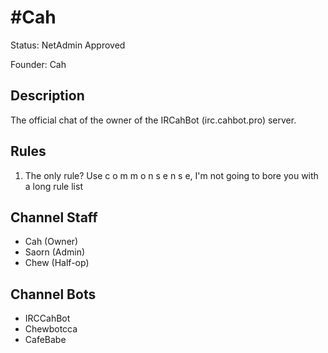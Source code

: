 # #Cah

Status: NetAdmin Approved

Founder: Cah

<!-- Add your channel info here -->

## Description

The official chat of the owner of the IRCahBot (irc.cahbot.pro) server.

## Rules

1. The only rule? Use c o m m o n  s e n s e, I'm not going to bore you with a long rule list

## Channel Staff

- Cah (Owner)
- Saorn (Admin)
- Chew (Half-op)

## Channel Bots

- IRCCahBot
- Chewbotcca
- CafeBabe
